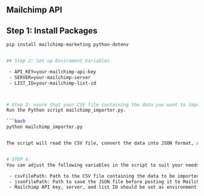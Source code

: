 ## Mailchimp  API

## Step 1: Install Packages

```bash
pip install mailchimp-marketing python-dotenv


## Step 2: Set up Enviroment Variables

 - API_KEY=your-mailchimp-api-key
 - SERVER=your-mailchimp-server
 - LIST_ID=your-mailchimp-list-id



# Step 3: nsure that your CSV file containing the data you want to import is located at the specified path.
Run the Python script mailchimp_importer.py.

```bash 
python mailchimp_importer.py


The script will read the CSV file, convert the data into JSON format, and then post the JSON data to your Mailchimp account.


# STEP 4:
You can adjust the following variables in the script to suit your needs:

 - csvFilePath: Path to the CSV file containing the data to be imported.
 - jsonFilePath: Path to save the JSON file before posting it to Mailchimp.
 - Mailchimp API key, server, and list ID should be set as environment variables in the .env file.

